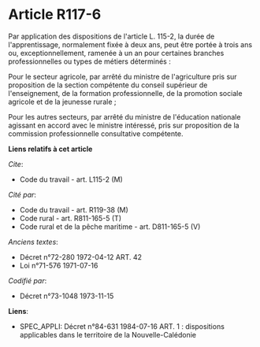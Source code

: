 # Article R117-6

Par application des dispositions de l'article L. 115-2, la durée de l'apprentissage, normalement fixée à deux ans, peut être
portée à trois ans ou, exceptionnellement, ramenée à un an pour certaines branches professionnelles ou types de métiers
déterminés :

Pour le secteur agricole, par arrêté du ministre de l'agriculture pris sur proposition de la section compétente du conseil
supérieur de l'enseignement, de la formation professionnelle, de la promotion sociale agricole et de la jeunesse rurale ;

Pour les autres secteurs, par arrêté du ministre de l'éducation nationale agissant en accord avec le ministre intéressé, pris
sur proposition de la commission professionnelle consultative compétente.

**Liens relatifs à cet article**

_Cite_:

  - Code du travail - art. L115-2 (M)

_Cité par_:

  - Code du travail - art. R119-38 (M)
  - Code rural - art. R811-165-5 (T)
  - Code rural et de la pêche maritime - art. D811-165-5 (V)

_Anciens textes_:

  - Décret n°72-280 1972-04-12 ART. 42
  - Loi n°71-576 1971-07-16

_Codifié par_:

  - Décret n°73-1048 1973-11-15

**Liens**:

  - SPEC_APPLI: Décret n°84-631 1984-07-16 ART. 1 : dispositions applicables dans le territoire de la Nouvelle-Calédonie

